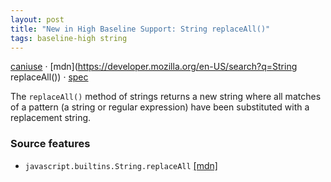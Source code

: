 ```yaml
---
layout: post
title: "New in High Baseline Support: String replaceAll()"
tags: baseline-high string
---
```


[caniuse](https://caniuse.com/?search=string-replaceall) · [mdn](https://developer.mozilla.org/en-US/search?q=String replaceAll()) · [spec](https://tc39.es/ecma262/multipage/text-processing.html#sec-string-objects)

The `replaceAll()` method of strings returns a new string where all matches of a pattern (a string or regular expression) have been substituted with a replacement string.

### Source features

- ``javascript.builtins.String.replaceAll`` [[mdn]](https://developer.mozilla.org/en-US/search?q=javascript.builtins.String.replaceAll)
